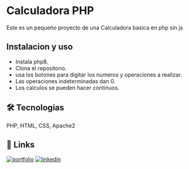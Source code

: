 
# Calculadora PHP

Este es un pequeño proyecto de una Calculadora basica en php sin js

## Instalacion y uso

* Instala php8.
* Clona el repositorio.
* usa los botones para digitar los numeros y operaciones a realizar.
* Las operaciones indeterminadas dan 0.
* Los calculos se pueden hacer continuos.




## 🛠 Tecnologias
PHP, HTML, CSS, Apache2


## 🔗 Links
[![portfolio](https://img.shields.io/badge/my_portfolio-000?style=for-the-badge&logo=ko-fi&logoColor=white)](https://github.com/Dannkol/portafolios)
[![linkedin](https://img.shields.io/badge/linkedin-0A66C2?style=for-the-badge&logo=linkedin&logoColor=white)](https://www.linkedin.com/in/daniel-manosalva-000b98242)


